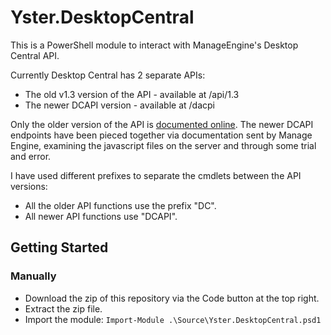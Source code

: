 # Yster.DesktopCentral

This is a PowerShell module to interact with ManageEngine's Desktop Central API.

Currently Desktop Central has 2 separate APIs:

* The old v1.3 version of the API - available at /api/1.3
* The newer DCAPI version - available at /dacpi

Only the older version of the API is [documented online](https://www.manageengine.com/products/desktop-central/api/index.html). The newer DCAPI endpoints have been pieced together via documentation sent by Manage Engine, examining the javascript files on the server and through some trial and error.

I have used different prefixes to separate the cmdlets between the API versions:

* All the older API functions use the prefix "DC".
* All newer API functions use "DCAPI".

## Getting Started

### Manually

* Download the zip of this repository via the Code button at the top right.
* Extract the zip file.
* Import the module:
```Import-Module .\Source\Yster.DesktopCentral.psd1```
